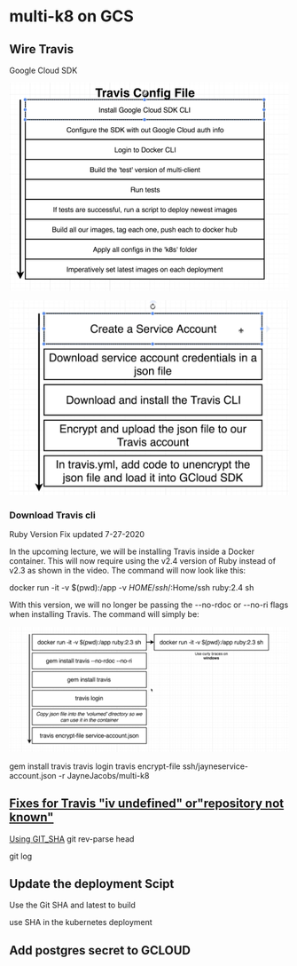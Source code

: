 # multi-k8 on GCS

  


## Wire Travis

Google Cloud SDK


![Travis Workflow](TravisWF.png)


![Secret](Secret.png)

### Download Travis cli

Ruby Version Fix
updated 7-27-2020

In the upcoming lecture, we will be installing Travis inside a Docker container. This will now require using the v2.4 version of Ruby instead of v2.3 as shown in the video. The command will now look like this:

docker run -it -v $(pwd):/app -v $HOME/ssh/:$Home/ssh ruby:2.4 sh

With this version, we will no longer be passing the --no-rdoc or --no-ri flags when installing Travis. The command will simply be:

 

![DockerRuby](DockerRubyCommands.png)
 
gem install travis
travis login
travis encrypt-file ssh/jayneservice-account.json -r JayneJacobs/multi-k8

##  [Fixes for Travis "iv undefined" or"repository not known"](docs/../k8s/GoogleCloud/fixesfortravis.md)

[Using GIT_SHA](k8s/GoogleCloud/Readme.md)
 git rev-parse head

git log 
 

##  Update the deployment Scipt

Use the Git SHA and latest to build

use SHA in the kubernetes deployment

## Add postgres secret to GCLOUD


